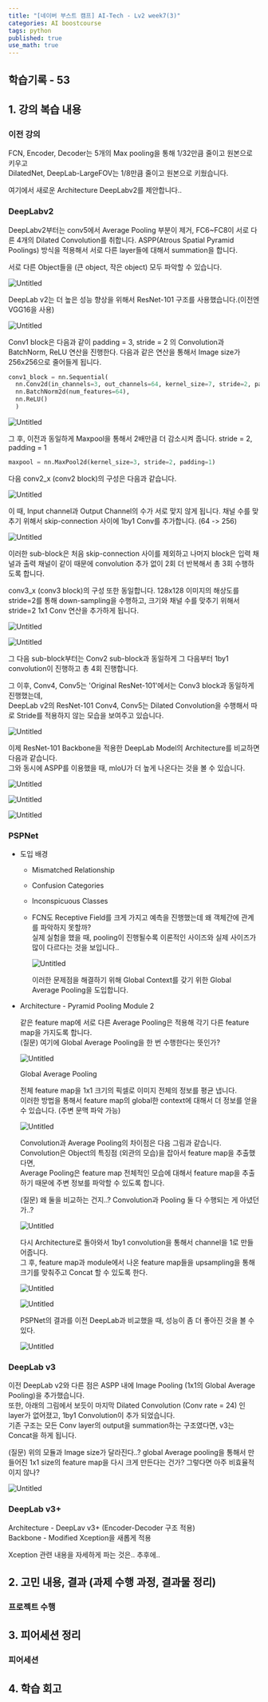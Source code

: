 ```yaml
---
title: "[네이버 부스트 캠프] AI-Tech - Lv2 week7(3)"
categories: AI boostcourse
tags: python
published: true
use_math: true
---
```


## 학습기록 - 53

## 1. 강의 복습 내용

### 이전 강의

FCN, Encoder, Decoder는 5개의 Max pooling을 통해 1/32만큼 줄이고 원본으로 키우고  
DilatedNet, DeepLab-LargeFOV는 1/8만큼 줄이고 원본으로 키웠습니다.  

여기에서 새로운 Architecture DeepLabv2를 제안합니다..  

### DeepLabv2

DeepLabv2부터는 conv5에서 Average Pooling 부분이 제거, FC6~FC8이 서로 다른 4개의 Dilated Convolution를 취합니다. ASPP(Atrous Spatial Pyramid Poolings) 방식을 적용해서 서로 다른 layer들에 대해서 summation을 합니다.  

서로 다른 Object들을 (큰 object, 작은 object) 모두 파악할 수 있습니다.  

  ![Untitled](/assets/images/AI-Images2/lv2_week11_3/img1.png)

DeepLab v2는 더 높은 성능 향상을 위해서 ResNet-101 구조를 사용했습니다.(이전엔 VGG16을 사용)  

  ![Untitled](/assets/images/AI-Images2/lv2_week11_3/img2.png)

Conv1 block은 다음과 같이 padding = 3, stride = 2 의 Convolution과 BatchNorm, ReLU 연산을 진행한다. 다음과 같은 연산을 통해서 Image size가 256x256으로 줄어들게 됩니다.  

```python
conv1_block = nn.Sequential(
  nn.Conv2d(in_channels=3, out_channels=64, kernel_size=7, stride=2, padding=3),
  nn.BatchNorm2d(num_features=64),
  nn.ReLU()
  )
```

  ![Untitled](/assets/images/AI-Images2/lv2_week11_3/img3.png)

그 후, 이전과 동일하게 Maxpool을 통해서 2배만큼 더 감소시켜 줍니다. stride = 2, padding = 1  

```python
maxpool = nn.MaxPool2d(kernel_size=3, stride=2, padding=1)
```

다음 conv2_x (conv2 block)의 구성은 다음과 같습니다.  

  ![Untitled](/assets/images/AI-Images2/lv2_week11_3/img4.png)

이 때, Input channel과 Output Channel의 수가 서로 맞지 않게 됩니다. 채널 수를 맞추기 위해서 skip-connection 사이에 1by1 Conv를 추가합니다. (64 -> 256)

  ![Untitled](/assets/images/AI-Images2/lv2_week11_3/img5.png)

이러한 sub-block은 처음 skip-connection 사이를 제외하고 나머지 block은 입력 채널과 출력 채널이 같이 때문에 convolution 추가 없이 2회 더 반복해서 총 3회 수행하도록 합니다.  

conv3_x (conv3 block)의 구성 또한 동일합니다. 128x128 이미지의 해상도를 stride=2를 통해 down-sampling을 수행하고, 크기와 채널 수를 맞추기 위해서 stride=2 1x1 Conv 연산을 추가하게 됩니다.  

  ![Untitled](/assets/images/AI-Images2/lv2_week11_3/img6.png)
  
  ![Untitled](/assets/images/AI-Images2/lv2_week11_3/img7.png)

그 다음 sub-block부터는 Conv2 sub-block과 동일하게 그 다음부터 1by1 convolution이 진행하고 총 4회 진행합니다.  

그 이후, Conv4, Conv5는 'Original ResNet-101'에서는 Conv3 block과 동일하게 진행했는데,  
DeepLab v2의 ResNet-101 Conv4, Conv5는 Dilated Convolution을 수행해서 따로 Stride를 적용하지 않는 모습을 보여주고 있습니다.  

  ![Untitled](/assets/images/AI-Images2/lv2_week11_3/img8.png)

이제 ResNet-101 Backbone을 적용한 DeepLab Model의 Architecture를 비교하면 다음과 같습니다.  
그와 동시에 ASPP를 이용했을 때, mIoU가 더 높게 나온다는 것을 볼 수 있습니다.  

  ![Untitled](/assets/images/AI-Images2/lv2_week11_3/img9.png)
  
  ![Untitled](/assets/images/AI-Images2/lv2_week11_3/img10.png)

  ![Untitled](/assets/images/AI-Images2/lv2_week11_3/img11.png)

### PSPNet

- 도입 배경
  - Mismatched Relationship
  - Confusion Categories
  - Inconspicuous Classes

  - FCN도 Receptive Field를 크게 가지고 예측을 진행했는데 왜 객체간에 관계를 파악하지 못할까?  
    실제 실험을 했을 때, pooling이 진행될수록 이론적인 사이즈와 실제 사이즈가 많이 다르다는 것을 보입니다..  

      ![Untitled](/assets/images/AI-Images2/lv2_week11_3/img12.png)

    이러한 문제점을 해결하기 위해 Global Context를 갖기 위한 Global Average Pooling을 도입합니다.  

- Architecture - Pyramid Pooling Module 2

  같은 feature map에 서로 다른 Average Pooling은 적용해 각기 다른 feature map을 가지도록 합니다.  
  (질문) 여기에 Global Average Pooling을 한 번 수행한다는 뜻인가?  

    ![Untitled](/assets/images/AI-Images2/lv2_week11_3/img13.png)

  Global Average Pooling  

  전체 feature map을 1x1 크기의 픽셀로 이미지 전체의 정보를 평균 냅니다.  
  이러한 방법을 통해서 feature map의 global한 context에 대해서 더 정보를 얻을 수 있습니다. (주변 문맥 파악 가능)  

    ![Untitled](/assets/images/AI-Images2/lv2_week11_3/img14.png)

  Convolution과 Average Pooling의 차이점은 다음 그림과 같습니다.  
  Convolution은 Object의 특징점 (외관의 모습)을 잡아서 feature map을 추출했다면,  
  Average Pooling은 feature map 전체적인 모습에 대해서 feature map을 추출하기 때문에 주변 정보를 파악할 수 있도록 합니다.  

  (질문) 왜 둘을 비교하는 건지..? Convolution과 Pooling 둘 다 수행되는 게 아녔던가..?  

    ![Untitled](/assets/images/AI-Images2/lv2_week11_3/img15.png)

  다시 Architecture로 돌아와서 1by1 convolution을 통해서 channel을 1로 만들어줍니다.  
  그 후, feature map과 module에서 나온 feature map들을 upsampling을 통해 크기를 맞춰주고 Concat 할 수 있도록 한다.  

    ![Untitled](/assets/images/AI-Images2/lv2_week11_3/img13.png)

    ![Untitled](/assets/images/AI-Images2/lv2_week11_3/img16.png)

  PSPNet의 결과를 이전 DeepLab과 비교했을 때, 성능이 좀 더 좋아진 것을 볼 수 있다.  
  
    ![Untitled](/assets/images/AI-Images2/lv2_week11_3/img17.png)

### DeepLab v3

이전 DeepLab v2와 다른 점은 ASPP 내에 Image Pooling (1x1의 Global Average Pooling)을 추가했습니다.  
또한, 아래의 그림에서 보듯이 마지막 Dilated Convolution (Conv rate = 24) 인 layer가 없어졌고, 1by1 Convolution이 추가 되었습니다.  
기존 구조는 모든 Conv layer의 output을 summation하는 구조였다면, v3는 Concat을 하게 됩니다.  

(질문) 위의 모듈과 Image size가 달라진다..? global Average pooling을 통해서 만들어진 1x1 size의 feature map을 다시 크게 만든다는 건가? 그렇다면 아주 비효율적이지 않나?

  ![Untitled](/assets/images/AI-Images2/lv2_week11_3/img17.png)

### DeepLab v3+

Architecture - DeepLav v3+ (Encoder-Decoder 구조 적용)  
Backbone - Modified Xception을 새롭게 적용  

Xception 관련 내용을 자세하게 파는 것은.. 추후에..

## 2. 고민 내용, 결과 (과제 수행 과정, 결과물 정리)

### 프로젝트 수행

## 3. 피어세션 정리

### 피어세션

## 4. 학습 회고

